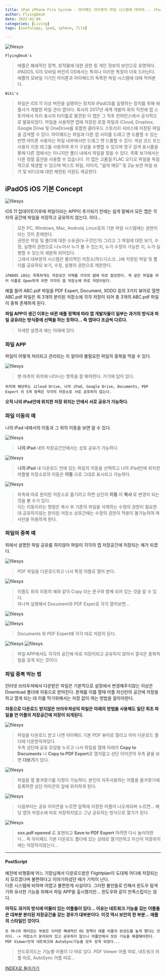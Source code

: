 ```yaml
---
title: iPad iPhone File System - 아이패드 아이폰의 파일 시스템에 대하여... (Feat. 파일 APP)
author: FlyingDeuk
date: 2022-02-08
categories: [Living]
tags: [usefulapp, ipad, iphone, file]

---
```


![filesys](/img/living/ipad/filesys10.jpeg)

`FlyingDeuk's`
> 애플은 폐쇄적인 정책, 창작물에 대한 권한 및 개인 정보의 보안으로 유명하다. <br>
iPADOS, IOS 모바일 버전의 OS에서는 특히나 이러한 특징이 더욱 드러난다. <br>
애플의 모바일 기기인 아이폰과 아이패드의 독특한 파일 시스템에 대해 적어본다.

`Wiki's`
> 파일은 iOS 11 이상 버전을 실행하는 장치와 iPadOS를 실행하는 장치를 위해 애플사가 개발한 파일 관리 앱이다. 회사의 2017년 세계 개발자 회의 직전에 앱 스토어에서 자리 표시자 타이틀로 발견된 이 앱은 그 직후 컨퍼런스에서 공식적으로 발표되었다. 파일을 사용하면 앱에 저장된 로컬 파일과 iCloud, Dropbox, Google Drive 및 OneDrive를 포함한 클라우드 스토리지 서비스에 저장된 파일을 검색할 수 있다. 아이패드는 파일과 다른 앱 사이를 드래그 앤 드롭할 수 있는 반면 아이폰 사용자는 파일 내부에서만 드래그 앤 드롭할 수 있다. 색상 코드 또는 사용자 지정 태그를 사용하여 추가 구성을 수행할 수 있으며 영구 검색 표시줄을 통해 다른 앱에서는 아니지만 폴더 내에서 파일을 찾을 수 있다. 목록 보기에서는 다른 정렬 옵션을 사용할 수 있습니다. 이 앱은 고품질 FLAC 오디오 파일을 독점적으로 재생할 수 있으며 텍스트 파일, 이미지, "음악 메모" 및 Zip 보관 파일 보기 및 비디오에 대한 제한된 지원도 제공한다.

## iPadOS iOS 기본 Concept

![filesys](/img/living/ipad/filesys11.jpeg)

iOS 11 업데이트이후에 파일이라는 APP이 추가되기 전에는 쉽게 말해서 모든 앱은 각자의 공간에 파일을 저장하고 공유하지 않는다. 이다...
> 모든 PC, Windows, Mac, Android, Linux등의 기본 파일 시스템에는 권한이라는 것이 존재한다. <br>
권한은 파일 및 폴더에 대한 소유권(누구것인가) 그리고 그 파일에 대한 보기, 수정, 실행의 권한으로 나누어서 누가 볼 수 있는지, 누가 수정이 가능한 지, 누가 실행할 수 있는지 세분화 되어있다. <br>
그래서 대부분의 시스템은 물리적인 저장소(하드디스크...)에 저장된 파일 및 폴더를 공유하되 보기, 수정, 실행의 권한으로 제한한다.

`iPADOS iOS는 독특하게도 저장공간 자체를 각각의 앱에 따로 할당한다. 즉 같은 파일을 여러 어플로 Open하게 되면 각각의 앱 저장소에 따로 저장이된다.`

예를 들어 ABC.pdf 파일을 PDF Expert, Document, XODO 등의 3가지 뷰어로 열면 ABC.pdf 파일은 위 3개의 분리된 저장소에 각각 저장이 되어 총 3개의 ABC.pdf 파일이 중복 존재하게 된다.

**파일 APP이 생긴 이후는 바뀐 애플 정책에 따라 앱 개발자들이 일부는 과거의 방식과 파일 공유라는 방식중에 선택을 하는 듯하다... 즉 앱마다 조금씩 다르다.**
> 자세한 설명과 예는 아래에 있다.

### 파일 APP
파일이 어떻게 처리되고 관리되는 지 알아야 불필요한 파일의 중복을 막을 수 있다.

![filesys](/img/living/ipad/filesys1.jpeg)
> 맨 좌측의 위치에 나타나는 항목을 잘 봐야한다. 거기에 답이 있다.

`위치에 해당하는 iCloud Drive, 나의 iPad, Google Drive, Documents, PDF Expert 의 5개 항목은 각각의 저장소로 서로 공유하지 않는다.`

**오직 나의 iPad안에 위치한 저장 위치는 안에서 서로 공유가 가능하다.**

### 파일 이동의 예
나의 iPad 내에서의 이동과 그 외의 이동을 보면 알 수 있다.

![filesys](/img/living/ipad/filesys15.jpeg)
> **나의 iPad** 내의 저장공간안에서는 상호 공유가 가능하다.

![filesys](/img/living/ipad/filesys2.jpeg)
> **나의 iPad** 내 다운로드 안에 있는 파일의 이동을 선택하고 나의 iPad안에 위치한 어플별 저장소로의 이동은 **이동** 으로 그대로 표시되고 가능하다.

![filesys](/img/living/ipad/filesys3.jpeg)
> 좌측에 따로 분리된 저장소로 옮기려고 하면 상단의 **이동** 이 **복사** 로 변경이 되는 것을 볼 수가 있다. <br>
이는 이동이라는 명령은 복사 후 기존의 파일을 삭제하는 수정의 권한이 필요한데 공유하지않는 분리된 저장소 상호간에는 수정의 권한이 적용이 불가능하여 복사만을 허용하게 된다.

### 파일의 중복 예
위에서 설명한 파일 공유를 하지않아 파일이 각각의 앱 저장공간에 저장되는 예가 되겠다.

![filesys](/img/living/ipad/filesys4.jpeg)
> PDF 파일을 다운로드하고 나서 특정 어플로 열어 본다.

![filesys](/img/living/ipad/filesys5.jpeg)
> 이름도 위의 이동의 예와 같이 Copy 라는 문구와 함께 되어 있는 것을 알 수 있다. <br>
하나씩 실행해서 Document와 PDF Exper로 각각 열어보면...

![filesys](/img/living/ipad/filesys6.jpeg)

![filesys](/img/living/ipad/filesys7.jpeg)
> Documents 와 PDF Expert에 각각 따로 저장이 된다.

![filesys](/img/living/ipad/filesys8.jpeg)
![filesys](/img/living/ipad/filesys9.jpeg)
> 파일 APP에서도 각각의 공간에 따로 저장이되고 공유하지 않아서 결국은 중복파일을 갖게 되는 것이다.

### 파일 중복 막는 법
인터넷 브라우져에서 다운받은 파일은 기본적으로 설정에서 변경해주지않는 이상은 Download 폴더에 자동으로 받아진다. 문제를 이를 열때 어플 자신만의 공간에 저장을 하고 열게 되는 데 이를 막기위해서는 저장 없이 여는 방법을 알아야한다.

**자동으로 다운로드 받지않은 브라우져상의 파일은 아래의 방법을 사용해도 일단 최초 파일을 연 어플의 저장공간에 저장이 되게된다.**

![filesys](/img/living/ipad/filesys17.jpg)
> 파일을 다운로드 받고 나면 아이패드 기본 PDF 뷰어로 열리고 이미 다운로드 폴더에 다운받아져있다. <br>
우측 상단에 공유 모양을 누르고 나서 파일을 열때 아래의 **Copy to Documents** 나 **Copy to PDF Expert**로 열지말고 상단 아이콘의 우측 끝을 보면 **더보기**가 있다.

![filesys](/img/living/ipad/filesys18.jpg)
> 파일을 열 즐겨찾기를 지정이 가능하다. 본인이 자주사용하는 어플을 즐겨찾기에 등록하면 상단 아이콘의 앞에 위치하게 된다.

![filesys](/img/living/ipad/filesys16.jpg)
> 다음부터는 공유 아이콘을 누르면 앞쪽에 지정한 어플이 나오게되며 누르면... 해당 앱의 저정소에 따로 저장하지않고 그냥 공유하는 방식으로 열기가 된다.

![filesys](/img/living/ipad/filesys19.jpg)
> **xxx.pdf opened** 로 표현되고 **Save to PDF Expert** 하려면 다시 눌러야한다... 즉 아이패드 기본 다운로드 폴더에 있는 상태로 열기만하고 자신이 저장위치에는 저장하지않는다...

------

#### PostScript
예전에 비행중에 어느 기장님께서 다운로드받은 Flightplan이 도대체 어디에 저장되는지 모르겠다며 불편하다고 이야기하셨던 때가 기억이 난다. <br>
다른 시스템에 비하며 어렵고 불편한게 사실이다. 그러한 불만들로 인해서 윈도우 탐색기와 유사한 기능을 위해서 파일 APP을 출시했지만... 윈도우와 같이 만족스럽지는 않다. <br>

**아직도 과거의 방식에 머물러 있는 어플들이 있다... 이유는 네트워크 기능을 갖는 어플들은 대부분 분리된 저장공간을 갖는 경우가 대부분이다. 이것 역시 보안의 한 부분... 애플의 스타일인 것이다.**

`또 하나의 재미있는 부분은 이러한 폐쇄적인 OS 정책이 애플 어플의 완성도를 높게 했다는 것이다. -> 저장소가 분리되어 있고 공유하지 않으니 어플안에서 모든 기능을 해결해야한다. PDF Viewer인데 네트워크와 AutoSync기능을 모두 갖게 되었다...`

> 안드로이드는 기능별 어플이 다 따로 있다. PDF Viewer 어플 따로, 네트워크 어플 따로, AutoSync 어플 따로...


[INDEX로 돌아가기](/posts/Ipad/)
